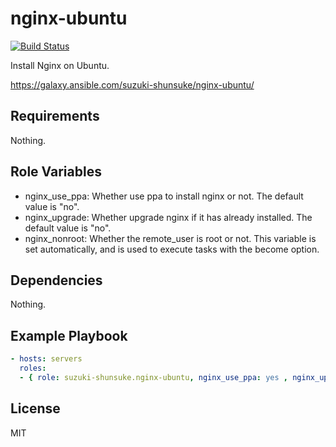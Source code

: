 nginx-ubuntu
==============

[![Build Status](https://travis-ci.org/suzuki-shunsuke/ansible-nginx-ubuntu.svg?branch=master)](https://travis-ci.org/suzuki-shunsuke/ansible-nginx-ubuntu)

Install Nginx on Ubuntu.

https://galaxy.ansible.com/suzuki-shunsuke/nginx-ubuntu/

Requirements
------------

Nothing.

Role Variables
--------------

* nginx_use_ppa: Whether use ppa to install nginx or not. The default value is "no".
* nginx_upgrade: Whether upgrade nginx if it has already installed. The default value is "no".
* nginx_nonroot: Whether the remote_user is root or not. This variable is set automatically, and is used to execute tasks with the become option.

Dependencies
------------

Nothing.

Example Playbook
----------------

```yaml
- hosts: servers
  roles:
  - { role: suzuki-shunsuke.nginx-ubuntu, nginx_use_ppa: yes , nginx_upgrade: no }
```

License
-------

MIT
